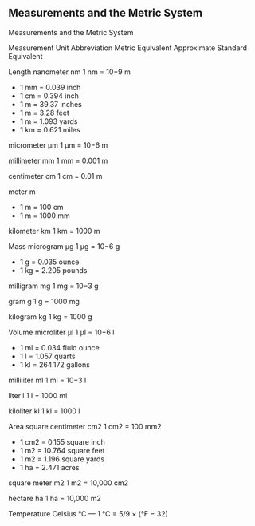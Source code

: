 ##  Measurements and the Metric System 

Measurements and the Metric System

Measurement Unit Abbreviation Metric Equivalent Approximate Standard Equivalent

Length
nanometer
nm
1 nm = 10−9 m

  - 1 mm = 0.039 inch
  - 1 cm = 0.394 inch
  - 1 m = 39.37 inches
  - 1 m = 3.28 feet
  - 1 m = 1.093 yards
  - 1 km = 0.621 miles

micrometer
µm
1 µm = 10−6 m

millimeter
mm
1 mm = 0.001 m

centimeter
cm
1 cm = 0.01 m

meter
m

  - 1 m = 100 cm
  - 1 m = 1000 mm

kilometer
km
1 km = 1000 m

Mass
microgram
µg
1 µg = 10−6 g

  - 1 g = 0.035 ounce
  - 1 kg = 2.205 pounds

milligram
mg
1 mg = 10−3 g

gram
g
1 g = 1000 mg

kilogram
kg
1 kg = 1000 g

Volume
microliter
µl
1 µl = 10−6 l

  - 1 ml = 0.034 fluid ounce
  - 1 l = 1.057 quarts
  - 1 kl = 264.172 gallons

milliliter
ml
1 ml = 10−3 l

liter
l
1 l = 1000 ml

kiloliter
kl
1 kl = 1000 l

Area
square centimeter
cm2
1 cm2 = 100 mm2

  - 1 cm2 = 0.155 square inch
  - 1 m2 = 10.764 square feet
  - 1 m2 = 1.196 square yards
  - 1 ha = 2.471 acres

square meter
m2
1 m2 = 10,000 cm2

hectare
ha
1 ha = 10,000 m2

Temperature
Celsius
°C
—
1 °C = 5/9 × (°F − 32)
